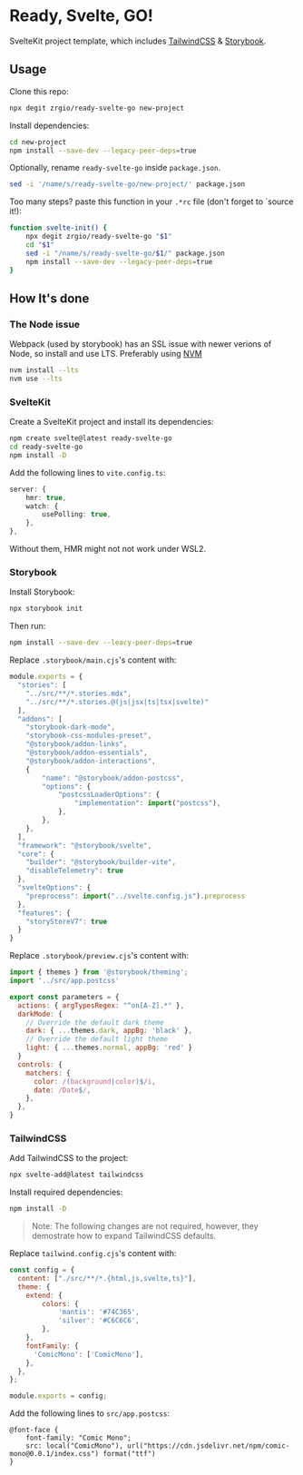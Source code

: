 # Ready, Svelte, GO!

SvelteKit project template, which includes [TailwindCSS](https://tailwindcss.com) & [Storybook](https://storybook.js.org).

## Usage

Clone this repo:

```sh
npx degit zrgio/ready-svelte-go new-project
```

Install dependencies:

```sh
cd new-project
npm install --save-dev --legacy-peer-deps=true
```

Optionally, rename `ready-svelte-go` inside `package.json`.

```sh
sed -i '/name/s/ready-svelte-go/new-project/' package.json
```

Too many steps? paste this function in your `.*rc` file (don't forget to `source it!):

```sh
function svelte-init() {
    npx degit zrgio/ready-svelte-go "$1"
    cd "$1"
    sed -i "/name/s/ready-svelte-go/$1/" package.json
    npm install --save-dev --legacy-peer-deps=true
}
```

## How It's done

### The Node issue

Webpack (used by storybook) has an SSL issue with newer verions of Node, so install and use LTS. Preferably using [NVM](https://github.com/nvm-sh/nvm)

```sh
nvm install --lts
nvm use --lts
```

### SvelteKit

Create a SvelteKit project and install its dependencies:

```sh
npm create svelte@latest ready-svelte-go
cd ready-svelte-go
npm install -D
```

Add the following lines to `vite.config.ts`:

```ts
server: {
    hmr: true,
    watch: {
        usePolling: true,
    },
},
```

Without them, HMR might not not work under WSL2.

### Storybook

Install Storybook:

```sh
npx storybook init
```

Then run:

```sh
npm install --save-dev --leacy-peer-deps=true
```

Replace `.storybook/main.cjs`'s content with:

```cjs
module.exports = {
  "stories": [
    "../src/**/*.stories.mdx",
    "../src/**/*.stories.@(js|jsx|ts|tsx|svelte)"
  ],
  "addons": [
    "storybook-dark-mode",
    "storybook-css-modules-preset",
    "@storybook/addon-links",
    "@storybook/addon-essentials",
    "@storybook/addon-interactions",
    {
        "name": "@storybook/addon-postcss",
        "options": {
            "postcssLoaderOptions": {
                "implementation": import("postcss"),
            },
        },
    },
  ],
  "framework": "@storybook/svelte",
  "core": {
    "builder": "@storybook/builder-vite",
    "disableTelemetry": true
  },
  "svelteOptions": {
    "preprocess": import("../svelte.config.js").preprocess
  },
  "features": {
    "storyStoreV7": true
  }
}
```

Replace `.storybook/preview.cjs`'s content with:

```cjs
import { themes } from '@storybook/theming';
import '../src/app.postcss'

export const parameters = {
  actions: { argTypesRegex: "^on[A-Z].*" },
  darkMode: {
    // Override the default dark theme
    dark: { ...themes.dark, appBg: 'black' },
    // Override the default light theme
    light: { ...themes.normal, appBg: 'red' }
  }
  controls: {
    matchers: {
      color: /(background|color)$/i,
      date: /Date$/,
    },
  },
}
```

### TailwindCSS

Add TailwindCSS to the project:

```sh
npx svelte-add@latest tailwindcss
```

Install required dependencies:

```sh
npm install -D
```

> Note: The following changes are not required, however, they demostrate how to expand TailwindCSS defaults.

Replace `tailwind.config.cjs`'s content with:

```cjs
const config = {
  content: ["./src/**/*.{html,js,svelte,ts}"],
  theme: {
    extend: {
        colors: {
            'mantis': '#74C365',
            'silver': '#C6C6C6',
        },
    },
    fontFamily: {
      'ComicMono': ['ComicMono'],
    },
  },
};

module.exports = config;
```

Add the following lines to `src/app.postcss`:

```postcss
@font-face {
    font-family: "Comic Mono";
    src: local("ComicMono"), url("https://cdn.jsdelivr.net/npm/comic-mono@0.0.1/index.css") format("ttf")
}
```

